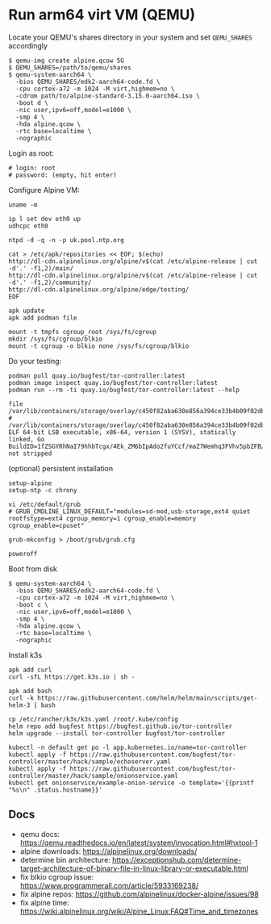 # Run arm64 virt VM (QEMU)

Locate your QEMU's shares directory in your system and set `QEMU_SHARES` accordingly 
```shell script
$ qemu-img create alpine.qcow 5G
$ QEMU_SHARES=/path/to/qemu/shares
$ qemu-system-aarch64 \
  -bios QEMU_SHARES/edk2-aarch64-code.fd \
  -cpu cortex-a72 -m 1024 -M virt,highmem=no \
  -cdrom path/to/alpine-standard-3.15.0-aarch64.iso \
  -boot d \
  -nic user,ipv6=off,model=e1000 \
  -smp 4 \
  -hda alpine.qcow \
  -rtc base=localtime \
  -nographic
```

Login as root:

    # login: root
    # password: (empty, hit enter)
    
Configure Alpine VM:

```shell script
uname -m

ip l set dev eth0 up
udhcpc eth0

ntpd -d -q -n -p uk.pool.ntp.org

cat > /etc/apk/repositories << EOF; $(echo)
http://dl-cdn.alpinelinux.org/alpine/v$(cat /etc/alpine-release | cut -d'.' -f1,2)/main/
http://dl-cdn.alpinelinux.org/alpine/v$(cat /etc/alpine-release | cut -d'.' -f1,2)/community/
http://dl-cdn.alpinelinux.org/alpine/edge/testing/
EOF

apk update
apk add podman file

mount -t tmpfs cgroup_root /sys/fs/cgroup
mkdir /sys/fs/cgroup/blkio
mount -t cgroup -o blkio none /sys/fs/cgroup/blkio
```

Do your testing:

````shell script
podman pull quay.io/bugfest/tor-controller:latest
podman image inspect quay.io/bugfest/tor-controller:latest
podman run --rm -ti quay.io/bugfest/tor-controller:latest --help

file /var/lib/containers/storage/overlay/c450f82aba630e856a394ce33b4b09f02db5522aa930f1f163b8e9c8e02146f7/diff/manager
# /var/lib/containers/storage/overlay/c450f82aba630e856a394ce33b4b09f02db5522aa930f1f163b8e9c8e02146f7/diff/manager: ELF 64-bit LSB executable, x86-64, version 1 (SYSV), statically linked, Go BuildID=1fZSGYRhNaI79hhbTcgx/4Ek_ZM6bIpAdo2fuYCcf/maZ7Wemhq3FVhv5pbZFB/fgXWOJPsDeddc3FrBWWB, not stripped
````

(optional) persistent installation
```shell script
setup-alpine
setup-ntp -c chrony

vi /etc/default/grub
# GRUB_CMDLINE_LINUX_DEFAULT="modules=sd-mod,usb-storage,ext4 quiet rootfstype=ext4 cgroup_memory=1 cgroup_enable=memory cgroup_enable=cpuset"

grub-mkconfig > /boot/grub/grub.cfg

poweroff
```

Boot from disk
```shell script
$ qemu-system-aarch64 \
  -bios QEMU_SHARES/edk2-aarch64-code.fd \
  -cpu cortex-a72 -m 1024 -M virt,highmem=no \
  -boot c \
  -nic user,ipv6=off,model=e1000 \
  -smp 4 \
  -hda alpine.qcow \
  -rtc base=localtime \
  -nographic
```

Install k3s
```shell script
apk add curl
curl -sfL https://get.k3s.io | sh -

apk add bash
curl -k https://raw.githubusercontent.com/helm/helm/main/scripts/get-helm-3 | bash

cp /etc/rancher/k3s/k3s.yaml /root/.kube/config
helm repo add bugfest https://bugfest.github.io/tor-controller
helm upgrade --install tor-controller bugfest/tor-controller

kubectl -n default get po -l app.kubernetes.io/name=tor-controller
kubectl apply -f https://raw.githubusercontent.com/bugfest/tor-controller/master/hack/sample/echoserver.yaml
kubectl apply -f https://raw.githubusercontent.com/bugfest/tor-controller/master/hack/sample/onionservice.yaml
kubectl get onionservice/example-onion-service -o template='{{printf "%s\n" .status.hostname}}'

```

Docs
----

- qemu docs: https://qemu.readthedocs.io/en/latest/system/invocation.html#hxtool-1
- alpine downloads: https://alpinelinux.org/downloads/
- determine bin architecture: https://exceptionshub.com/determine-target-architecture-of-binary-file-in-linux-library-or-executable.html
- fix blkio cgroup issue: https://www.programmerall.com/article/5933169238/
- fix alpine repos: https://github.com/alpinelinux/docker-alpine/issues/98
- fix alpine time: https://wiki.alpinelinux.org/wiki/Alpine_Linux:FAQ#Time_and_timezones
